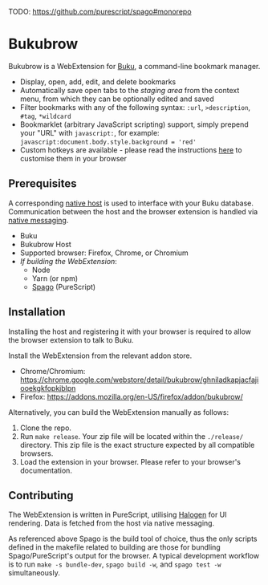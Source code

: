 TODO: https://github.com/purescript/spago#monorepo

Bukubrow
===

Bukubrow is a WebExtension for [Buku](https://github.com/jarun/Buku), a command-line bookmark manager.

- Display, open, add, edit, and delete bookmarks
- Automatically save open tabs to the _staging area_ from the context menu, from which they can be optionally edited and saved
- Filter bookmarks with any of the following syntax: `:url`, `>description`, `#tag`, `*wildcard`
- Bookmarklet (arbitrary JavaScript scripting) support, simply prepend your "URL" with `javascript:`, for example: `javascript:document.body.style.background = 'red'`
- Custom hotkeys are available - please read the instructions [here](https://developer.mozilla.org/en-US/docs/Mozilla/Add-ons/WebExtensions/manifest.json/commands#Updating_shortcuts) to customise them in your browser

## Prerequisites

A corresponding [native host](https://github.com/SamHH/bukubrow-host) is used to interface with your Buku database. Communication between the host and the browser extension is handled via [native messaging](https://developer.chrome.com/extensions/nativeMessaging).

- Buku
- Bukubrow Host
- Supported browser: Firefox, Chrome, or Chromium
- _If building the WebExtension_:
	- Node
	- Yarn (or npm)
    - [Spago](https://github.com/purescript/spago) (PureScript)

## Installation

Installing the host and registering it with your browser is required to allow the browser extension to talk to Buku.

Install the WebExtension from the relevant addon store.

- Chrome/Chromium: https://chrome.google.com/webstore/detail/bukubrow/ghniladkapjacfajiooekgkfopkjblpn
- Firefox: https://addons.mozilla.org/en-US/firefox/addon/bukubrow/

Alternatively, you can build the WebExtension manually as follows:

1. Clone the repo.
2. Run `make release`. Your zip file will be located within the `./release/` directory. This zip file is the exact structure expected by all compatible browsers.
3. Load the extension in your browser. Please refer to your browser's documentation.

## Contributing

The WebExtension is written in PureScript, utilising [Halogen](https://github.com/purescript-halogen/purescript-halogen) for UI rendering. Data is fetched from the host via native messaging.

As referenced above Spago is the build tool of choice, thus the only scripts defined in the makefile related to building are those for bundling Spago/PureScript's output for the browser. A typical development workflow is to run `make -s bundle-dev`, `spago build -w`, and `spago test -w` simultaneously.

